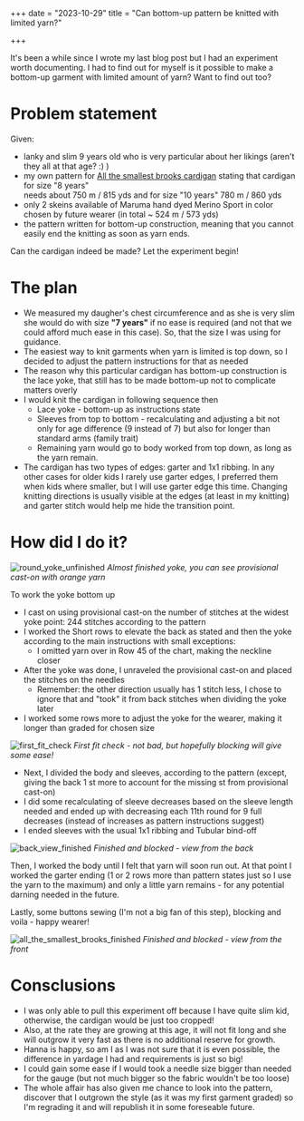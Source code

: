 +++
date = "2023-10-29"
title = "Can bottom-up pattern be knitted with limited yarn?"

+++

It's been a while since I wrote my last blog post but I had an experiment worth documenting. I had to find out for myself is it possible to make a bottom-up garment with limited amount of yarn? Want to find out too?

<!--more-->

# Problem statement

Given:
- lanky and slim 9 years old who is very particular about her likings (aren't they all at that age? :) )
- my own pattern for [All the smallest brooks cardigan](https://www.ravelry.com/patterns/library/all-the-smallest-brooks) stating that cardigan for size "8 years"  
needs about 750 m / 815 yds and for size "10 years" 780 m / 860 yds
- only 2 skeins available of Maruma hand dyed Merino Sport in color chosen by future wearer (in total ~ 524 m / 573 yds)
- the pattern written for bottom-up construction, meaning that you cannot easily end the knitting as soon as yarn ends.

Can the cardigan indeed be made? Let the experiment begin!


# The plan

- We measured my daugher's chest circumference and as she is very slim she would do with size **"7 years"** if no ease is required (and not that we could afford much ease in this case). So, that the size I was using for guidance.
- The easiest way to knit garments when yarn is limited is top down, so I decided to adjust the pattern instructions for that as needed
- The reason why this particular cardigan has bottom-up construction is the lace yoke, that still has to be made bottom-up not to complicate matters overly
- I would knit the cardigan in following sequence then
	- Lace yoke - bottom-up as instructions state
	- Sleeves from top to bottom - recalculating and adjusting a bit not only for age difference (9 instead of 7) but also for longer than standard arms (family trait)
 	- Remaining yarn would go to body worked from top down, as long as the yarn remain.
- The cardigan has two types of edges: garter and 1x1 ribbing. In any other cases for older kids I rarely use garter edges, I preferred them when kids where smaller, but I will use garter edge this time. Changing knitting directions is usually visible at the edges (at least in my knitting) and garter stitch would help me hide the transition point.

	
# How did I do it?

![round_yoke_unfinished](../images/round_yoke_unfinished.jpg)
*Almost finished yoke, you can see provisional cast-on with orange yarn*

To work the yoke bottom up
- I cast on using provisional cast-on the number of stitches at the widest yoke point: 244 stitches according to the pattern
- I worked the Short rows to elevate the back as stated and then the yoke according to the main instructions with small exceptions:
	- I omitted yarn over in Row 45 of the chart, making the neckline closer
- After the yoke was done, I unraveled the provisional cast-on and placed the stitches on the needles
	- Remember: the other direction usually has 1 stitch less, I chose to ignore that and "took" it from back stitches when dividing the yoke later
- I worked some rows more to adjust the yoke for the wearer, making it longer than graded for chosen size

![first_fit_check](../images/first_fit_check.jpg)
*First fit check - not bad, but hopefully blocking will give some ease!*

- Next, I divided the body and sleeves, according to the pattern (except, giving the back 1 st more to account for the missing st from provisional cast-on)
- I did some recalculating of sleeve decreases based on the sleeve length needed and ended up with decreasing each 11th round for 9 full decreases (instead of increases as pattern instructions suggest)
- I ended sleeves with the usual 1x1 ribbing and Tubular bind-off

![back_view_finished](../images/back_view_finished.jpg)
*Finished and blocked - view from the back*

Then, I worked the body until I felt that yarn will soon run out. At that point I worked the garter ending (1 or 2 rows more than pattern states just so I use the yarn to the maximum) and only a little yarn remains - for any potential darning needed in the future.

Lastly, some buttons sewing (I'm not a big fan of this step), blocking and voila - happy wearer!

![all_the_smallest_brooks_finished](../images/all_the_smallest_brooks_finished.jpg)
*Finished and blocked - view from the front*

# Consclusions

- I was only able to pull this experiment off because I have quite slim kid, otherwise, the cardigan would be just too cropped!
- Also, at the rate they are growing at this age, it will not fit long and she will outgrow it very fast as there is no additional reserve for growth.
- Hanna is happy, so am I as I was not sure that it is even possible, the difference in yardage I had and requirements is just so big!
- I could gain some ease if I would took a needle size bigger than needed for the gauge (but not much bigger so the fabric wouldn't be too loose)
- The whole affair has also given me chance to look into the pattern, discover that I outgrown the style (as it was my first garment graded) so I'm regrading it and will republish it in some foreseable future.